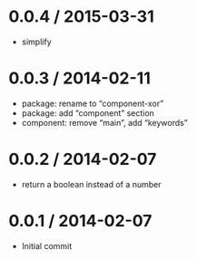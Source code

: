 0.0.4 / 2015-03-31
==================

-   simplify

0.0.3 / 2014-02-11
==================

-   package: rename to “component-xor”
-   package: add “component” section
-   component: remove “main”, add “keywords”

0.0.2 / 2014-02-07
==================

-   return a boolean instead of a number

0.0.1 / 2014-02-07
==================

-   Initial commit

